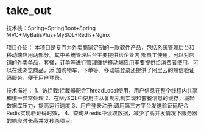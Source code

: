 # take_out
技术栈：Spring+SpringBoot+Spring MVC+MyBatisPlus+MySQL+Redis+Nginx

项目介绍：
本项目是专门为外卖商家定制的一款软件产品，包括系统管理后台和移动端应用两部分。其中系统管理后台主要提供给企业内
部员工使用，可以对店铺的外卖单品，套餐，订单等进行管理维护移动端应用丰要提供给消费者使用，可以在线浏览商品，添
加购物车，下单等。移动端登录还提供了阿里云的短信验证码服务，便于用户登录。

技术描述：
1、访拦截:拦截器配合ThreadLocal使用，用户信息在整个线程内共享和统一异常处理
2、在MySQL中使用主从复制机制实现和套餐信息的缓存，减轻数据库压力，提高运行速度
3、用户登录注册:调用第三方平台发送验证码配合Redis实现验证码时效，
4、查询从redis中读取数据，减少了高并发情况下服务器的响应时长高并发秒杀项目;
